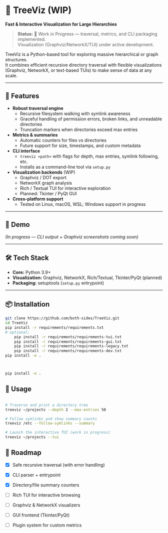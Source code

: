 # 🌳 TreeViz (WIP) 
**Fast & Interactive Visualization for Large Hierarchies**

> **Status:** 🚧 Work in Progress — traversal, metrics, and CLI packaging implemented.  
> Visualization (Graphviz/NetworkX/TUI) under active development.

TreeViz is a Python-based tool for exploring massive hierarchical or graph structures.  
It combines efficient recursive directory traversal with flexible visualizations (Graphviz, NetworkX, or text-based TUIs) to make sense of data at any scale.

---

## 🚀 Features
- **Robust traversal engine**
  - Recursive filesystem walking with symlink awareness
  - Graceful handling of permission errors, broken links, and unreadable directories
  - Truncation markers when directories exceed max entries
- **Metrics & summaries**
  - Automatic counters for files vs directories
  - Future support for size, timestamps, and custom metadata
- **CLI interface**
  - `treeviz <path>` with flags for depth, max entries, symlink following, etc.
  - Installs as a command-line tool via `setup.py`
- **Visualization backends** (WIP)
  - Graphviz / DOT export
  - NetworkX graph analysis
  - Rich / Textual TUI for interactive exploration
  - Planned: Tkinter / PyQt GUI
- **Cross-platform support**
  - Tested on Linux, macOS, WSL; Windows support in progress

---

## 📸 Demo
*(In progress — CLI output + Graphviz screenshots coming soon)*

---

## 🛠️ Tech Stack
- **Core:** Python 3.9+
- **Visualization:** Graphviz, NetworkX, Rich/Textual, Tkinter/PyQt (planned)
- **Packaging:** setuptools (`setup.py` entrypoint)

---

## 📦 Installation
```bash
git clone https://github.com/both-sides/TreeViz.git
cd TreeViz
pip install -r requirements/requirements.txt
# optional:
    pip install -r requirements/requirements-tui.txt
    pip install -r requirements/requirements-gui.txt
    pip install -r requirements/requirements-legacy.txt
    pip install -r requirements/requirements-dev.txt
pip install -e .



pip install -e .
```

## 🔧 Usage
```bash

# Traverse and print a directory tree
treeviz ~/projects --depth 2 --max-entries 50

# Follow symlinks and show summary counts
treeviz /etc --follow-symlinks --summary

# Launch the interactive TUI (work in progress)
treeviz ~/projects --tui
```

## 📍 Roadmap
- [x] Safe recursive traversal (with error handling)  
- [x] CLI parser + entrypoint  
- [x] Directory/file summary counters  
- [ ] Rich TUI for interactive browsing  
- [ ] Graphviz & NetworkX visualizers  
- [ ] GUI frontend (Tkinter/PyQt)  
- [ ] Plugin system for custom metrics  


